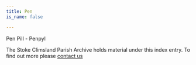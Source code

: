```yaml
---
title: Pen
is_name: false

---
```


Pen Pill - Penpyl


The Stoke Climsland Parish Archive holds material under this index entry. To find out more please [contact us](/contact/)
